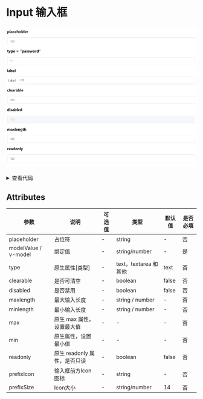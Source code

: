 <!--
 * @Author: zhang_gen_yuan
 * @Date: 2022-09-18 17:34:41
 * @LastEditTime: 2022-09-18 17:38:51
 * @Descripttion: 
-->
# Input 输入框

![alt](./../../public/component/input.png)

<details>
<summary>查看代码</summary>

```vue
<template>

  <h3>placeholder</h3>
  <Input v-model="val" placeholder="请输入..." />

  <h3>type = "password"</h3>
  <Input v-model="val" type="password" placeholder="请输入..."/>

  <h3>clearable</h3>
  <Input v-model="val" clearable placeholder="请输入..."/>

  <h3>disabled</h3>
  <Input v-model="val" disabled clearable placeholder="请输入..."/>

  <h3>maxlength</h3>
  <Input v-model="val" maxlength="5" clearable placeholder="请输入..."/>

  <h3>readonly</h3>
  <Input v-model="val" readonly placeholder="请输入..."/>
  
</template>

<script lang="ts" setup>
import { Input,Button } from "zgy-ui";
import { ref } from "vue";

let val = ref<string>("123")

</script>
```

</details>


## Attributes

| 参数| 说明 |可选值|类型|默认值| 是否必填|
|-----| -------|-----|---|-------|----|
| placeholder| 占位符 | - |string | - |否|
| modelValue / v-model| 绑定值 | - |string/number | - |是|
| type| 原生属性[类型] | - |text，textarea 和其他 | text |否|
| clearable| 是否可清空 | - |boolean | false |否|
| disabled| 是否禁用 | - |boolean | false |否|
| maxlength| 最大输入长度 | - |string / number | - |否|
| minlength| 最小输入长度 | - |string / number | - |否|
| max| 原生 max 属性，设置最大值 | - |- | - |否|
| min| 原生属性，设置最小值 | - | - | - |否|
| readonly| 原生  readonly 属性，是否只读 | - |boolean| false |否|
| prefixIcon| 输入框前方Icon图标 | - |string| - |否|
| prefixSize| Icon大小 | - |string/number| 14 |否|
